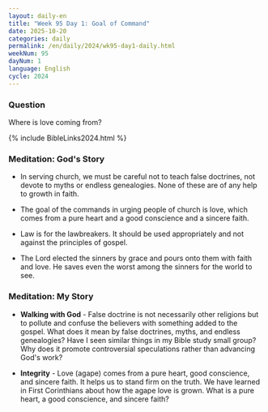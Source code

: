 ```yaml
---
layout: daily-en
title: "Week 95 Day 1: Goal of Command"
date: 2025-10-20
categories: daily
permalink: /en/daily/2024/wk95-day1-daily.html
weekNum: 95
dayNum: 1
language: English
cycle: 2024
---
```


### Question     
Where is love coming from?

{% include BibleLinks2024.html %} 

### Meditation: God's Story   
+ In serving church, we must be careful not to teach false doctrines, not devote to myths or endless genealogies. None of these are of any help to growth in faith. 

+ The goal of the commands in urging people of church is love, which comes from a pure heart and a good conscience and a sincere faith. 

+ Law is for the lawbreakers. It should be used appropriately and not against the principles of gospel. 

+ The Lord elected the sinners by grace and pours onto them with faith and love. He saves even the worst among the sinners for the world to see. 

### Meditation: My Story   
+ **Walking with God** - False doctrine is not necessarily other religions but to pollute and confuse the believers with something added to the gospel. What does it mean by false doctrines, myths, and endless genealogies? Have I seen similar things in my Bible study small group? Why does it promote controversial speculations rather than advancing God's work? 

+ **Integrity** - Love (agape) comes from a pure heart, good conscience, and sincere faith. It helps us to stand firm on the truth. We have learned in First Corinthians about how the agape love is grown. What is a pure heart, a good conscience, and sincere faith? 
